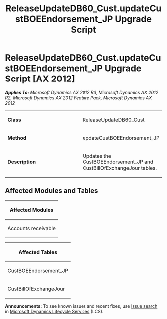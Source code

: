 ﻿---
title: ReleaseUpdateDB60_Cust.updateCustBOEEndorsement_JP Upgrade Script
TOCTitle: ReleaseUpdateDB60_Cust.updateCustBOEEndorsement_JP Upgrade Script
ms:assetid: 27d327cd-1faf-c77f-50e2-22c9b853c11d
ms:mtpsurl: https://msdn.microsoft.com/en-us/library/JJ735855(v=AX.60)
ms:contentKeyID: 49707273
ms.date: 05/18/2015
mtps_version: v=AX.60
---

# ReleaseUpdateDB60\_Cust.updateCustBOEEndorsement\_JP Upgrade Script [AX 2012]


_**Applies To:** Microsoft Dynamics AX 2012 R3, Microsoft Dynamics AX 2012 R2, Microsoft Dynamics AX 2012 Feature Pack, Microsoft Dynamics AX 2012_

<table>
<colgroup>
<col style="width: 50%" />
<col style="width: 50%" />
</colgroup>
<tbody>
<tr class="odd">
<td><p><strong>Class</strong></p></td>
<td><p>ReleaseUpdateDB60_Cust</p></td>
</tr>
<tr class="even">
<td><p><strong>Method</strong></p></td>
<td><p>updateCustBOEEndorsement_JP</p></td>
</tr>
<tr class="odd">
<td><p><strong>Description</strong></p></td>
<td><p>Updates the CustBOEEndorsement_JP and CustBillOfExchangeJour tables.</p></td>
</tr>
</tbody>
</table>


## Affected Modules and Tables

<table>
<colgroup>
<col style="width: 100%" />
</colgroup>
<thead>
<tr class="header">
<th><p>Affected Modules</p></th>
</tr>
</thead>
<tbody>
<tr class="odd">
<td><p>Accounts receivable</p></td>
</tr>
</tbody>
</table>


<table>
<colgroup>
<col style="width: 100%" />
</colgroup>
<thead>
<tr class="header">
<th><p>Affected Tables</p></th>
</tr>
</thead>
<tbody>
<tr class="odd">
<td><p>CustBOEEndorsement_JP</p></td>
</tr>
<tr class="even">
<td><p>CustBillOfExchangeJour</p></td>
</tr>
</tbody>
</table>

  
**Announcements:** To see known issues and recent fixes, use [Issue search](http://go.microsoft.com/fwlink/?linkid=389258) in [Microsoft Dynamics Lifecycle Services](http://go.microsoft.com/fwlink/?linkid=306505) (LCS).

